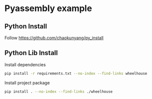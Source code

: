 # Pyassembly example

## Python Install
Follow https://github.com/chaokunyang/py_install

## Python Lib Install
Install dependencies
```bash
pip install -r requirements.txt --no-index --find-links wheelhouse
```
Install project package
```bash
pip install . --no-index --find-links ./wheelhouse
```

